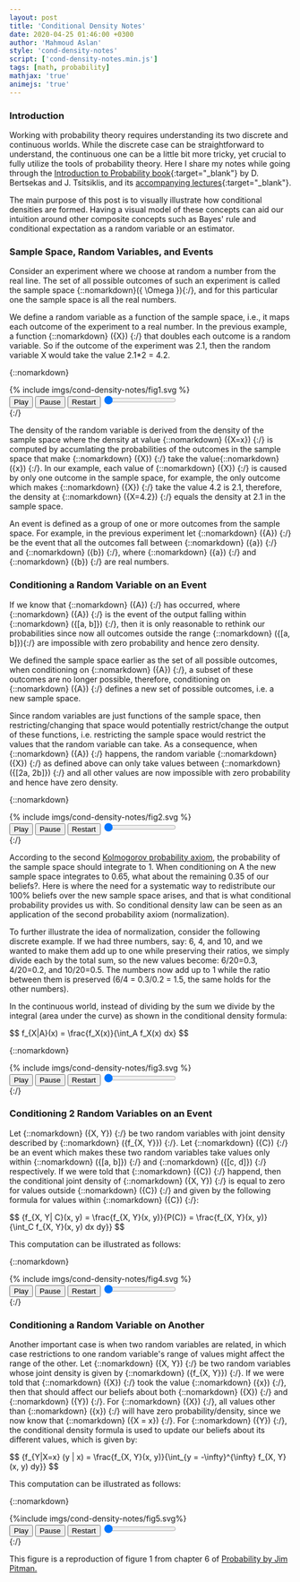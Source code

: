 ```yaml
---
layout: post
title: 'Conditional Density Notes'
date: 2020-04-25 01:46:00 +0300
author: 'Mahmoud Aslan'
style: 'cond-density-notes'
script: ['cond-density-notes.min.js']
tags: [math, probability]
mathjax: 'true'
animejs: 'true'
---
```


### Introduction

Working with probability theory requires understanding its two discrete and continuous worlds. While the discrete case can be straightforward to understand, the continuous one can be a little bit more tricky, yet crucial to fully utilize the tools of probability theory. Here I share my notes while going through the [Introduction to Probability book](http://athenasc.com/probbook.html){:target="_blank"} by D. Bertsekas and J. Tsitsiklis, and its [accompanying lectures](https://ocw.mit.edu/courses/electrical-engineering-and-computer-science/6-041-probabilistic-systems-analysis-and-applied-probability-fall-2010/){:target="_blank"}.

The main purpose of this post is to visually illustrate how conditional densities are formed. Having a visual model of these concepts can aid our intuition around other composite concepts such as Bayes' rule and conditional expectation as a random variable or an estimator.

### Sample Space, Random Variables, and Events

Consider an experiment where we choose at random a number from the real line. The set of all possible outcomes of such an experiment is called the sample space {::nomarkdown}\({ \Omega }\){:/}, and for this particular one the sample space is all the real numbers.

We define a random variable as a function of the sample space, i.e., it maps each outcome of the experiment to a real number. In the previous example, a function {::nomarkdown} \({X}\) {:/} that doubles each outcome is a random variable. So if the outcome of the experiment was 2.1, then the random variable X would take the value 2.1*2 = 4.2.

{::nomarkdown}
<div id="fig1" class="svg-container">
{% include imgs/cond-density-notes/fig1.svg %}
<div class="animejs-controls">
<button id="fig1-ctrls-play" class="controls-play play">Play</button>
<button id="fig1-ctrls-pause" class="controls-pause pause">Pause</button>
<button id="fig1-ctrls-restart" class="controls-restart restart">Restart</button>
<input type="range" min="0" max="100" value="0" step="0.001" class="progress controls-progress"></input>
</div>
</div>
{:/}

The density of the random variable is derived from the density of the sample space where the density at value {::nomarkdown} \({X=x}\) {:/} is computed by accumlating the probabilities of the outcomes in the sample space that make {::nomarkdown} \({X}\) {:/} take the value{::nomarkdown} \({x}\) {:/}. In our example, each value of {::nomarkdown} \({X}\) {:/} is caused by only one outcome in the sample space, for example, the only outcome which makes {::nomarkdown} \({X}\) {:/} take the value 4.2 is 2.1, therefore, the density at {::nomarkdown} \({X=4.2}\) {:/} equals the density at 2.1 in the sample space.

An event is defined as a group of one or more outcomes from the sample space. For example, in the previous experiment let {::nomarkdown} \({A}\) {:/} be the event that all the outcomes fall between {::nomarkdown} \({a}\) {:/} and {::nomarkdown} \({b}\) {:/}, where {::nomarkdown} \({a}\) {:/} and {::nomarkdown} \({b}\) {:/} are real numbers.

### Conditioning a Random Variable on an Event

If we know that {::nomarkdown} \({A}\) {:/} has occurred, where {::nomarkdown} \({A}\) {:/} is the event of the output falling within {::nomarkdown} \({[a, b]}\) {:/}, then it is only reasonable to rethink our probabilities since now all outcomes outside the range {::nomarkdown} \({[a, b]}\){:/} are impossible with zero probability and hence zero density.

We defined the sample space earlier as the set of all possible outcomes, when conditioning on {::nomarkdown} \({A}\) {:/}, a subset of these outcomes are no longer possible, therefore, conditioning on {::nomarkdown} \({A}\) {:/} defines a new set of possible outcomes, i.e. a new sample space.

Since random variables are just functions of the sample space, then restricting/changing that space would potentially restrict/change the output of these functions, i.e. restricting the sample space would restrict the values that the random variable can take. As a consequence, when {::nomarkdown} \({A}\) {:/} happens, the random variable {::nomarkdown} \({X}\) {:/} as defined above can only take values between {::nomarkdown} \({[2a, 2b]}\) {:/} and all other values are now impossible with zero probability and hence have zero density.

{::nomarkdown}
<div id="fig2" class="svg-container">
{% include imgs/cond-density-notes/fig2.svg %}
<div class="animejs-controls fig2-ctrls">
<button id="fig2-ctrls-play" class="controls-play play">Play</button>
<button id="fig2-ctrls-pause" class="controls-pause pause">Pause</button>
<button id="fig2-ctrls-restart" class="controls-restart restart">Restart</button>
<input type="range" min="0" max="100" value="0" step="0.001" class="progress controls-progress"></input>
</div>
</div>
{:/}

According to the second [Kolmogorov probability axiom](https://en.wikipedia.org/wiki/Probability_axioms), the probability of the sample space should integrate to 1. When conditioning on A the new sample space integrates to 0.65, what about the remaining 0.35 of our beliefs?. Here is where the need for a systematic way to redistribute our 100% beliefs over the new sample space arises, and that is what conditional probability provides us with. So conditional density law can be seen as an application of the second probability axiom (normalization).

To further illustrate the idea of normalization, consider the following discrete example. If we had three numbers, say: 6, 4, and 10, and we wanted to make them add up to one while preserving their ratios, we simply divide each by the total sum, so the new values become: 6/20=0.3, 4/20=0.2, and 10/20=0.5. The numbers now add up to 1 while the ratio between them is preserved (6/4 = 0.3/0.2 = 1.5, the same holds for the other numbers).

In the continuous world, instead of dividing by the sum we divide by the integral (area under the curve) as shown in the conditional density formula:

<div class="equation-container">
$$
f_{X|A}(x) = \frac{f_X(x)}{\int_A f_X(x) dx}
$$
</div>

{::nomarkdown}
<div id="fig3" class="svg-container">
{% include imgs/cond-density-notes/fig3.svg %}
<div class="animejs-controls">
<button id="fig3-ctrls-play" class="controls-play play">Play</button>
<button id="fig3-ctrls-pause" class="controls-pause pause">Pause</button>
<button id="fig3-ctrls-restart" class="controls-restart restart">Restart</button>
<input type="range" min="0" max="100" value="0" step="0.001" class="progress controls-progress"></input>
</div>
</div>
{:/}

### Conditioning 2 Random Variables on an Event

Let {::nomarkdown} \({X, Y}\) {:/} be two random variables with joint density described by {::nomarkdown} \({f_{X, Y}}\) {:/}. Let {::nomarkdown} \({C}\) {:/} be an event which makes these two random variables take values only within {::nomarkdown} \({[a, b]}\) {:/} and {::nomarkdown} \({[c, d]}\) {:/} respectively. If we were told that {::nomarkdown} \({C}\) {:/} happend, then the conditional joint density of {::nomarkdown} \({X, Y}\) {:/} is equal to zero for values outside {::nomarkdown} \({C}\) {:/} and given by the following formula for values within {::nomarkdown} \({C}\) {:/}:

<div class="equation-container">
$$
{f_{X, Y| C}(x, y) = \frac{f_{X, Y}(x, y)}{P(C)} = \frac{f_{X, Y}(x, y)}{\int_C f_{X, Y}(x, y) dx dy}}
$$
</div>

This computation can be illustrated as follows:

{::nomarkdown}
<div id="fig4" class="svg-container with-controls">
{% include imgs/cond-density-notes/fig4.svg %}
<div class="animejs-controls">
<button class="controls-play play">Play</button>
<button class="controls-pause pause">Pause</button>
<button class="controls-restart restart">Restart</button>
<input type="range" min="0" max="100" value="0" step="0.001" class="progress controls-progress"></input>
</div>
</div>
{:/}

### Conditioning a Random Variable on Another

Another important case is when two random variables are related, in which case restrictions to one random variable's range of values might affect the range of the other. Let {::nomarkdown} \({X, Y}\) {:/} be two random variables whose joint density is given by {::nomarkdown} \({f_{X, Y}}\) {:/}. If we were told that {::nomarkdown} \({X}\) {:/} took the value {::nomarkdown} \({x}\) {:/}, then that should affect our beliefs about both {::nomarkdown} \({X}\) {:/} and {::nomarkdown} \({Y}\) {:/}. For {::nomarkdown} \({X}\) {:/}, all values other than {::nomarkdown} \({x}\) {:/} will have zero probability/density, since we now know that {::nomarkdown} \({X = x}\) {:/}. For {::nomarkdown} \({Y}\) {:/}, the conditional density formula is used to update our beliefs about its different values, which is given by:

<div class="equation-container">
$$
{f_{Y|X=x} (y | x) = \frac{f_{X, Y}(x, y)}{\int_{y = -\infty}^{\infty} f_{X, Y} (x, y) dy}}
$$
</div>

This computation can be illustrated as follows:

{::nomarkdown}
<div id="fig5" class="svg-container">
{%include imgs/cond-density-notes/fig5.svg%}
<div class="animejs-controls">
<button class="controls-play play">Play</button>
<button class="controls-pause pause">Pause</button>
<button class="controls-restart restart">Restart</button>
<input type="range" min="0" max="100" value="0" step="0.001" class="progress controls-progress"></input>
</div>
</div>
{:/}

This figure is a reproduction of figure 1 from chapter 6 of [Probability by Jim Pitman.](https://www.springer.com/gp/book/9780387979748)
